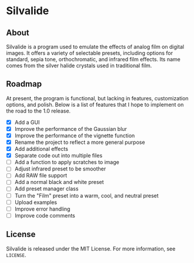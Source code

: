 # Silvalide

## About
Silvalide is a program used to emulate the effects of analog film on digital images.
It offers a variety of selectable presets, including options for standard, sepia tone, orthochromatic, and infrared film effects.
Its name comes from the silver halide crystals used in traditional film.

## Roadmap
At present, the program is functional, but lacking in features, customization options, and polish. 
Below is a list of features that I hope to implement on the road to the 1.0 release.

- [x] Add a GUI
- [x] Improve the performance of the Gaussian blur
- [x] Improve the performance of the vignette function
- [x] Rename the project to reflect a more general purpose
- [x] Add additional effects
- [x] Separate code out into multiple files
- [ ] Add a function to apply scratches to image
- [ ] Adjust infrared preset to be smoother
- [ ] Add RAW file support
- [ ] Add a normal black and white preset
- [ ] Add preset manager class
- [ ] Turn the "Film" preset into a warm, cool, and neutral preset
- [ ] Upload examples
- [ ] Improve error handling
- [ ] Improve code comments

## License
Silvalide is released under the MIT License. For more information, see `LICENSE`.
